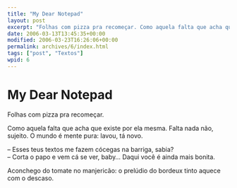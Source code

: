 ```yaml
---
title: "My Dear Notepad"
layout: post
excerpt: "Folhas com pizza pra recomeçar. Como aquela falta que acha que existe por ela mesma. Falta nada não, sujeito. O mundo é mente pura: lavou, tá novo. – Esses teus textos me fazem cócegas na barriga, sabia? – Corta o papo e vem cá se ver, baby… Daqui você é ainda mais bonita. Aconchego do […]"
date: 2006-03-13T13:45:35+00:00
modified: 2006-03-23T16:26:06+00:00
permalink: archives/6/index.html
tags: ["post", "Textos"]
wpid: 6
---
```


# My Dear Notepad

Folhas com pizza pra recomeçar.

Como aquela falta que acha que existe por ela mesma. Falta nada não, sujeito. O mundo é mente pura: lavou, tá novo.

– Esses teus textos me fazem cócegas na barriga, sabia?  
– Corta o papo e vem cá se ver, baby… Daqui você é ainda mais bonita.

Aconchego do tomate no manjericão: o prelúdio do bordeux tinto aquece com o descaso.